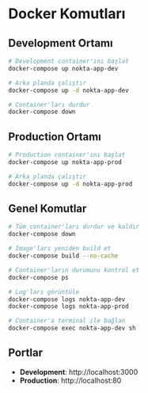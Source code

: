 # Docker Komutları

## Development Ortamı
```bash
# Development container'ını başlat
docker-compose up nokta-app-dev

# Arka planda çalıştır
docker-compose up -d nokta-app-dev

# Container'ları durdur
docker-compose down
```

## Production Ortamı
```bash
# Production container'ını başlat
docker-compose up nokta-app-prod

# Arka planda çalıştır
docker-compose up -d nokta-app-prod
```

## Genel Komutlar
```bash
# Tüm container'ları durdur ve kaldır
docker-compose down

# Image'ları yeniden build et
docker-compose build --no-cache

# Container'ların durumunu kontrol et
docker-compose ps

# Log'ları görüntüle
docker-compose logs nokta-app-dev
docker-compose logs nokta-app-prod

# Container'a terminal ile bağlan
docker-compose exec nokta-app-dev sh
```

## Portlar
- **Development**: http://localhost:3000
- **Production**: http://localhost:80 